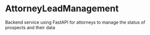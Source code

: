 # AttorneyLeadManagement
Backend service using FastAPI for attorneys to manage the status of prospects and their data
